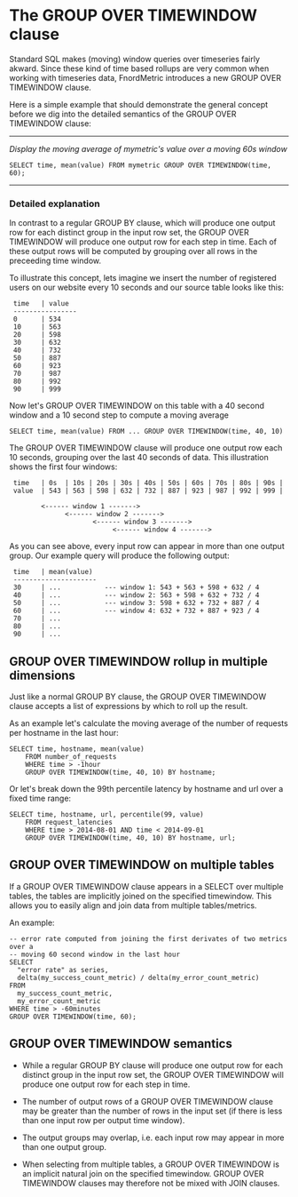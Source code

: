 The GROUP OVER TIMEWINDOW clause
================================

Standard SQL makes (moving) window queries over timeseries fairly akward. Since
these kind of time based rollups are very common when working with timeseries data,
FnordMetric introduces a new GROUP OVER TIMEWINDOW clause.

Here is a simple example that should demonstrate the general concept before we
dig into the detailed semantics of the GROUP OVER TIMEWINDOW clause:

---

_Display the moving average of mymetric's value over a moving 60s window_

    SELECT time, mean(value) FROM mymetric GROUP OVER TIMEWINDOW(time, 60);

---

### Detailed explanation

In contrast to a regular GROUP BY clause, which will produce one output row for
each distinct group in the input row set, the GROUP OVER TIMEWINDOW will produce
one output row for each step in time. Each of these output rows will be computed
by grouping over all rows in the preceeding time window.

To illustrate this concept, lets imagine we insert the number of registered users
on our website every 10 seconds and our source table looks like this:

     time   | value
     ----------------
     0      | 534
     10     | 563
     20     | 598
     30     | 632
     40     | 732
     50     | 887
     60     | 923
     70     | 987
     80     | 992
     90     | 999

Now let's GROUP OVER TIMEWINDOW on this table with a 40 second window and a 10
second step to compute a moving average

    SELECT time, mean(value) FROM ... GROUP OVER TIMEWINDOW(time, 40, 10)

The GROUP OVER TIMEWINDOW clause will produce one output row each 10 seconds,
grouping over the last 40 seconds of data. This illustration shows the first
four windows:

     time   | 0s  | 10s | 20s | 30s | 40s | 50s | 60s | 70s | 80s | 90s |
     value  | 543 | 563 | 598 | 632 | 732 | 887 | 923 | 987 | 992 | 999 |

            <------ window 1 ------->
                  <------ window 2 ------->
                         <------ window 3 ------->
                              <------ window 4 ------->


As you can see above, every input row can appear in more than one output group.
Our example query will produce the following output:

     time   | mean(value)
     ---------------------
     30     | ...           --- window 1: 543 + 563 + 598 + 632 / 4
     40     | ...           --- window 2: 563 + 598 + 632 + 732 / 4
     50     | ...           --- window 3: 598 + 632 + 732 + 887 / 4
     60     | ...           --- window 4: 632 + 732 + 887 + 923 / 4
     70     | ...
     80     | ...
     90     | ...


GROUP OVER TIMEWINDOW rollup in multiple dimensions
---------------------------------------------------

Just like a normal GROUP BY clause, the GROUP OVER TIMEWINDOW clause accepts
a list of expressions by which to roll up the result.

As an example let's calculate the moving average of the number of requests
per hostname in the last hour:

    SELECT time, hostname, mean(value)
        FROM number_of_requests
        WHERE time > -1hour
        GROUP OVER TIMEWINDOW(time, 40, 10) BY hostname;

Or let's break down the 99th percentile latency by hostname and url over
a fixed time range:

    SELECT time, hostname, url, percentile(99, value)
        FROM request_latencies
        WHERE time > 2014-08-01 AND time < 2014-09-01
        GROUP OVER TIMEWINDOW(time, 40, 10) BY hostname, url;


GROUP OVER TIMEWINDOW on multiple tables
----------------------------------------

If a GROUP OVER TIMEWINDOW clause appears in a SELECT over multiple tables, the
tables are implicitly joined on the specified timewindow. This allows you to
easily align and join data from multiple tables/metrics.

An example:

    -- error rate computed from joining the first derivates of two metrics over a
    -- moving 60 second window in the last hour
    SELECT
      "error rate" as series,
      delta(my_success_count_metric) / delta(my_error_count_metric)
    FROM
      my_success_count_metric,
      my_error_count_metric
    WHERE time > -60minutes
    GROUP OVER TIMEWINDOW(time, 60);


GROUP OVER TIMEWINDOW semantics
-------------------------------

  - While a regular GROUP BY clause will produce one output row for each distinct
  group in the input row set, the GROUP OVER TIMEWINDOW will produce one output
  row for each step in time.

  - The number of output rows of a GROUP OVER TIMEWINDOW clause may be greater
  than the number of rows in the input set (if there is less than one input row
  per output time window).

  - The output groups may overlap, i.e. each input row may appear in more than
  one output group.

  - When selecting from multiple tables, a GROUP OVER TIMEWINDOW is an implicit
  natural join on the specified timewindow. GROUP OVER TIMEWINDOW clauses may
  therefore not be mixed with JOIN clauses.

